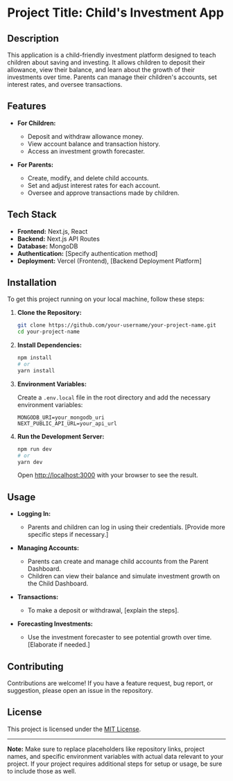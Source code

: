 # Project Title: Child's Investment App

## Description

This application is a child-friendly investment platform designed to teach children about saving and investing. It allows children to deposit their allowance, view their balance, and learn about the growth of their investments over time. Parents can manage their children's accounts, set interest rates, and oversee transactions.

## Features

- **For Children:**
    - Deposit and withdraw allowance money.
    - View account balance and transaction history.
    - Access an investment growth forecaster.

- **For Parents:**
    - Create, modify, and delete child accounts.
    - Set and adjust interest rates for each account.
    - Oversee and approve transactions made by children.

## Tech Stack

- **Frontend:** Next.js, React
- **Backend:** Next.js API Routes
- **Database:** MongoDB
- **Authentication:** [Specify authentication method]
- **Deployment:** Vercel (Frontend), [Backend Deployment Platform]

## Installation

To get this project running on your local machine, follow these steps:

1. **Clone the Repository:**

   ```bash
   git clone https://github.com/your-username/your-project-name.git
   cd your-project-name
   ```

2. **Install Dependencies:**

   ```bash
   npm install
   # or
   yarn install
   ```

3. **Environment Variables:**

   Create a `.env.local` file in the root directory and add the necessary environment variables:

   ```
   MONGODB_URI=your_mongodb_uri
   NEXT_PUBLIC_API_URL=your_api_url
   ```

4. **Run the Development Server:**

   ```bash
   npm run dev
   # or
   yarn dev
   ```

   Open [http://localhost:3000](http://localhost:3000) with your browser to see the result.

## Usage

- **Logging In:**
    - Parents and children can log in using their credentials. [Provide more specific steps if necessary.]

- **Managing Accounts:**
    - Parents can create and manage child accounts from the Parent Dashboard.
    - Children can view their balance and simulate investment growth on the Child Dashboard.

- **Transactions:**
    - To make a deposit or withdrawal, [explain the steps].

- **Forecasting Investments:**
    - Use the investment forecaster to see potential growth over time. [Elaborate if needed.]

## Contributing

Contributions are welcome! If you have a feature request, bug report, or suggestion, please open an issue in the repository.

## License

This project is licensed under the [MIT License](LICENSE).

---

**Note:** Make sure to replace placeholders like repository links, project names, and specific environment variables with actual data relevant to your project. If your project requires additional steps for setup or usage, be sure to include those as well.

